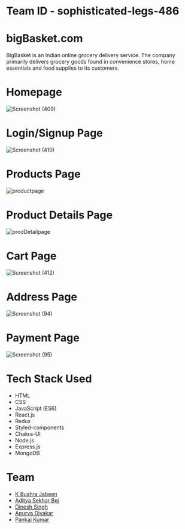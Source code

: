 # Team ID - sophisticated-legs-486

# bigBasket.com

BigBasket is an Indian online grocery delivery service.
The company primarily delivers grocery goods found in 
convenience stores, home essentials and food supplies to its customers.

# Homepage
![Screenshot (409)](https://user-images.githubusercontent.com/74173626/187077792-2ca96520-3d2d-4e64-a864-38a3358c2469.png)

# Login/Signup Page
![Screenshot (410)](https://user-images.githubusercontent.com/74173626/187077797-14d2fc1b-fed4-4ddb-a3ea-8701be164c0d.png)

# Products Page
![productpage](https://user-images.githubusercontent.com/74173626/187077608-4baf8e02-7722-4c65-9158-2a92f62a6b7c.png)

# Product Details Page
![prodDetailpage](https://user-images.githubusercontent.com/74173626/187077682-0e2ef17e-e1a5-4d6e-ab2f-4caf19ec0558.png)

# Cart Page
![Screenshot (412)](https://user-images.githubusercontent.com/74173626/187078241-13552edb-213a-4607-97a6-51eb169c20fe.png)

# Address Page
![Screenshot (94)](https://user-images.githubusercontent.com/74173626/187077902-7fbb4d35-b2fa-49f6-a00f-937df8b9d759.png)

# Payment Page
![Screenshot (95)](https://user-images.githubusercontent.com/74173626/187077905-1b58ba68-73bf-41b5-9be4-f5531a3305d2.png)

# Tech Stack Used

- HTML
- CSS
- JavaScript (ES6) 
- React.js
- Redux
- Styled-components
- Chakra-UI
- Node.js
- Express.js
- MongoDB

# Team

- [K Bushra Jabeen](https://github.com/bushrajabeenk) 
- [Aditya Sekhar Bej](https://github.com/adityasekharbej)
- [Dinesh Singh](https://github.com/CYNO28)
- [Apurva Divakar](https://github.com/APURVA-DIVAKAR)
- [Pankaj Kumar](https://github.com/Dreamboy-26)

